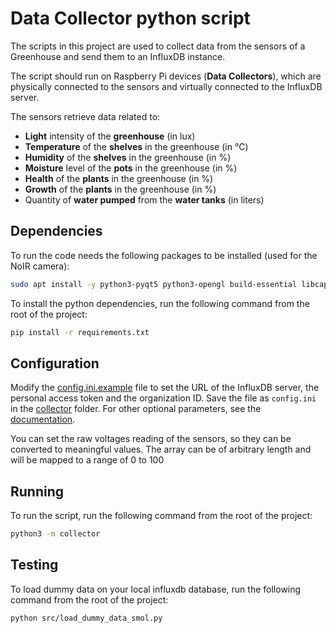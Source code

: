 # Data Collector python script

The scripts in this project are used to collect data from the sensors of a Greenhouse and send them to an InfluxDB instance.

The script should run on Raspberry Pi devices (**Data Collectors**), which are physically connected to the sensors and virtually connected to the InfluxDB server.

The sensors retrieve data related to:

- **Light** intensity of the **greenhouse** (in lux)
- **Temperature** of the **shelves** in the greenhouse (in °C)
- **Humidity** of the **shelves** in the greenhouse (in %)
- **Moisture** level of the **pots** in the greenhouse (in %)
- **Health** of the **plants** in the greenhouse (in %)
- **Growth** of the **plants** in the greenhouse (in %)
- Quantity of **water pumped** from the **water tanks** (in liters)

## Dependencies

To run the code needs the following packages to be installed (used for the NoIR camera):

```bash
sudo apt install -y python3-pyqt5 python3-opengl build-essential libcap-dev libcamera-dev
```

To install the python dependencies, run the following command from the root of the project:

```bash
pip install -r requirements.txt
```

## Configuration

Modify the [config.ini.example](config.ini.example) file to set the URL of the InfluxDB server, the personal access token and the organization ID. Save the file as `config.ini` in the [collector](collector) folder.
For other optional parameters, see the [documentation](https://github.com/influxdata/influxdb-client-python).

You can set the raw voltages reading of the sensors, so they can be converted to meaningful values. The array can be of arbitrary length and will be mapped to a range of 0 to 100 <!-- FIXME: update if changes happen in the range -->

## Running

To run the script, run the following command from the root of the project:

```bash
python3 -m collector
```

## Testing

To load dummy data on your local influxdb database, run the following command from the root of the project:

```bash
python src/load_dummy_data_smol.py
```
